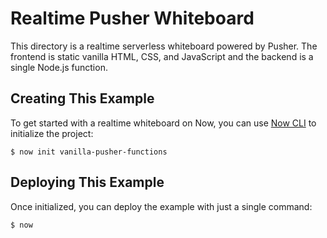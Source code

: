 # Realtime Pusher Whiteboard

This directory is a realtime serverless whiteboard powered by Pusher. The frontend is static vanilla HTML, CSS, and JavaScript and the backend is a single Node.js function.

## Creating This Example

To get started with a realtime whiteboard on Now, you can use [Now CLI](https://vercel.com/download) to initialize the project:

```shell
$ now init vanilla-pusher-functions
```

## Deploying This Example

Once initialized, you can deploy the example with just a single command:

```shell
$ now
```
